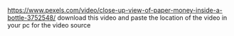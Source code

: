 https://www.pexels.com/video/close-up-view-of-paper-money-inside-a-bottle-3752548/ 
download this video and paste the location of the video in your pc for the video source

